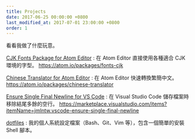 ```yaml
---
title: Projects
date: 2017-06-25 00:00:00 +0800
last_modified_at: 2017-07-01 23:00:00 +0800
order: 1
---
```


看看我做了什麼玩意。

[CJK Fonts Package for Atom Editor](https://github.com/jmlntw/atom-fonts-cjk)
: 在 Atom Editor 直接使用各種適合 CJK 環境的字型。
  <https://atom.io/packages/fonts-cjk>

[Chinese Translator for Atom Editor](https://github.com/jmlntw/atom-chinese-translator)
: 在 Atom Editor 快速轉換繁簡中文。
  <https://atom.io/packages/chinese-translator>

[Ensure Single Final Newline for VS Code](https://github.com/jmlntw/vscode-ensure-single-final-newline)
: 在 Visual Studio Code 儲存檔案時移除結尾多餘的空行。
  <https://marketplace.visualstudio.com/items?itemName=jmlntw.vscode-ensure-single-final-newline>

[dotfiles](https://github.com/jmlntw/dotfiles)
: 我的個人系統設定檔案（Bash、Git、Vim 等），包含一個簡單的安裝 Shell 腳本。
